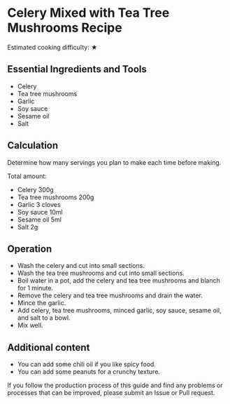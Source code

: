 # Celery Mixed with Tea Tree Mushrooms Recipe

Estimated cooking difficulty: ★

## Essential Ingredients and Tools

* Celery
* Tea tree mushrooms
* Garlic
* Soy sauce
* Sesame oil
* Salt

## Calculation

Determine how many servings you plan to make each time before making.

Total amount:

* Celery 300g
* Tea tree mushrooms 200g
* Garlic 3 cloves
* Soy sauce 10ml
* Sesame oil 5ml
* Salt 2g

## Operation

* Wash the celery and cut into small sections.
* Wash the tea tree mushrooms and cut into small sections.
* Boil water in a pot, add the celery and tea tree mushrooms and blanch for 1 minute.
* Remove the celery and tea tree mushrooms and drain the water.
* Mince the garlic.
* Add celery, tea tree mushrooms, minced garlic, soy sauce, sesame oil, and salt to a bowl.
* Mix well.

## Additional content

* You can add some chili oil if you like spicy food.
* You can add some peanuts for a crunchy texture.

If you follow the production process of this guide and find any problems or processes that can be improved, please submit an Issue or Pull request.
